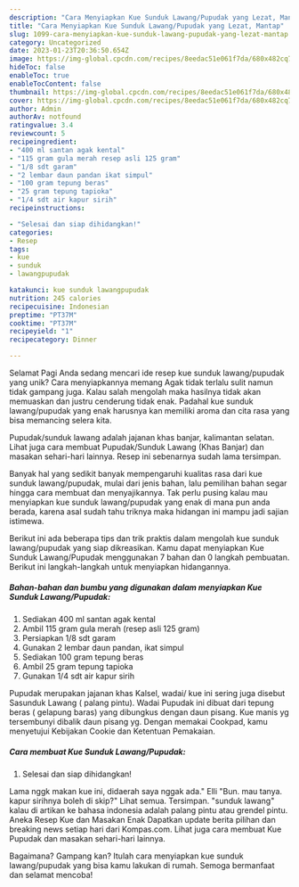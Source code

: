 ```yaml
---
description: "Cara Menyiapkan Kue Sunduk Lawang/Pupudak yang Lezat, Mantap"
title: "Cara Menyiapkan Kue Sunduk Lawang/Pupudak yang Lezat, Mantap"
slug: 1099-cara-menyiapkan-kue-sunduk-lawang-pupudak-yang-lezat-mantap
category: Uncategorized
date: 2023-01-23T20:36:50.654Z
image: https://img-global.cpcdn.com/recipes/8eedac51e061f7da/680x482cq70/kue-sunduk-lawangpupudak-foto-resep-utama.jpg
hideToc: false
enableToc: true
enableTocContent: false
thumbnail: https://img-global.cpcdn.com/recipes/8eedac51e061f7da/680x482cq70/kue-sunduk-lawangpupudak-foto-resep-utama.jpg
cover: https://img-global.cpcdn.com/recipes/8eedac51e061f7da/680x482cq70/kue-sunduk-lawangpupudak-foto-resep-utama.jpg
author: Admin
authorAv: notfound
ratingvalue: 3.4
reviewcount: 5
recipeingredient:
- "400 ml santan agak kental"
- "115 gram gula merah resep asli 125 gram"
- "1/8 sdt garam"
- "2 lembar daun pandan ikat simpul"
- "100 gram tepung beras"
- "25 gram tepung tapioka"
- "1/4 sdt air kapur sirih"
recipeinstructions:

- "Selesai dan siap dihidangkan!"
categories:
- Resep
tags:
- kue
- sunduk
- lawangpupudak

katakunci: kue sunduk lawangpupudak 
nutrition: 245 calories
recipecuisine: Indonesian
preptime: "PT37M"
cooktime: "PT37M"
recipeyield: "1"
recipecategory: Dinner

---
```



Selamat Pagi Anda sedang mencari ide resep kue sunduk lawang/pupudak yang unik? Cara menyiapkannya memang Agak tidak terlalu sulit namun tidak gampang juga. Kalau salah mengolah maka hasilnya tidak akan memuaskan dan justru cenderung tidak enak. Padahal kue sunduk lawang/pupudak yang enak harusnya kan memiliki aroma dan cita rasa yang bisa memancing selera kita.


Pupudak/sunduk lawang adalah jajanan khas banjar, kalimantan selatan. Lihat juga cara membuat Pupudak/Sunduk Lawang (Khas Banjar) dan masakan sehari-hari lainnya. Resep ini sebenarnya sudah lama tersimpan.

Banyak hal yang sedikit banyak mempengaruhi kualitas rasa dari kue sunduk lawang/pupudak, mulai dari jenis bahan, lalu pemilihan bahan segar hingga cara membuat dan menyajikannya. Tak perlu pusing kalau mau menyiapkan kue sunduk lawang/pupudak yang enak di mana pun anda berada, karena asal sudah tahu triknya maka hidangan ini mampu jadi sajian istimewa.


Berikut ini ada beberapa tips dan trik praktis dalam mengolah kue sunduk lawang/pupudak yang siap dikreasikan. Kamu dapat menyiapkan Kue Sunduk Lawang/Pupudak menggunakan 7 bahan dan 0 langkah pembuatan. Berikut ini langkah-langkah untuk menyiapkan hidangannya.

<!--inarticleads1-->

##### Bahan-bahan dan bumbu yang digunakan dalam menyiapkan Kue Sunduk Lawang/Pupudak:

1. Sediakan 400 ml santan agak kental
1. Ambil 115 gram gula merah (resep asli 125 gram)
1. Persiapkan 1/8 sdt garam
1. Gunakan 2 lembar daun pandan, ikat simpul
1. Sediakan 100 gram tepung beras
1. Ambil 25 gram tepung tapioka
1. Gunakan 1/4 sdt air kapur sirih


Pupudak merupakan jajanan khas Kalsel, wadai/ kue ini sering juga disebut Sasunduk Lawang ( palang pintu). Wadai Pupudak ini dibuat dari tepung beras ( gelapung baras) yang dibungkus dengan daun pisang. Kue manis yg tersembunyi dibalik daun pisang yg. Dengan memakai Cookpad, kamu menyetujui Kebijakan Cookie dan Ketentuan Pemakaian. 

<!--inarticleads2-->

##### Cara membuat Kue Sunduk Lawang/Pupudak:


1. Selesai dan siap dihidangkan!

Lama nggk makan kue ini, didaerah saya nggak ada.&#34; Elli &#34;Bun. mau tanya. kapur sirihnya boleh di skip?&#34; Lihat semua. Tersimpan. &#34;sunduk lawang&#34; kalau di artikan ke bahasa indonesia adalah palang pintu atau grendel pintu. Aneka Resep Kue dan Masakan Enak Dapatkan update berita pilihan dan breaking news setiap hari dari Kompas.com. Lihat juga cara membuat Kue Pupudak dan masakan sehari-hari lainnya. 

Bagaimana? Gampang kan? Itulah cara menyiapkan kue sunduk lawang/pupudak yang bisa kamu lakukan di rumah. Semoga bermanfaat dan selamat mencoba!
